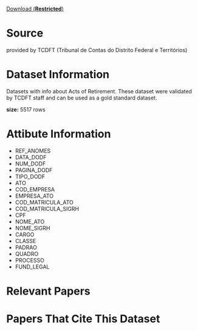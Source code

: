 


[Download (**Restricted**) ](https://drive.google.com/file/d/12kyydtJwk6NKyC43bf9qON-9eIgKx6fJ/view?usp=sharing)




# Source

provided by TCDFT (Tribunal de Contas do Distrito Federal e Territórios)

# Dataset Information

Datasets with info about Acts of Retirement. These dataset were validated by TCDFT staff and can be used as a gold standard dataset.

**size:** 5517 rows


# Attibute Information

- REF_ANOMES	
- DATA_DODF	
- NUM_DODF	
- PAGINA_DODF	
- TIPO_DODF	
- ATO	
- COD_EMPRESA	
- EMPRESA_ATO	
- COD_MATRICULA_ATO	
- COD_MATRICULA_SIGRH	
- CPF	
- NOME_ATO	
- NOME_SIGRH	
- CARGO	
- CLASSE	
- PADRAO	
- QUADRO	
- PROCESSO	
- FUND_LEGAL

# Relevant Papers

# Papers That Cite This Dataset
